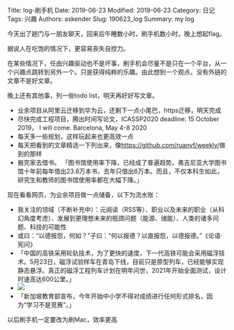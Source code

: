 Title: log-刷手机
Date: 2019-06-23
Modified: 2019-06-23
Category: 日记
Tags: 兴趣
Authors: askender
Slug: 190623_log
Summary: my log

今天出了趟门与一朋友聊天，回来后午睡数小时，刷手机数小时，晚上想起flag。

据说人在吃饱的情况下，更容易丧失自控力。

在某些情况下，任由兴趣驱动也不是坏事，刷手机会尽量不是只在一个平台，从一个兴趣点跳转到另外一个。只是获得纯粹的乐趣。由此想到一个观点，没有外链的文章不是好文章。

晚上还有其他事，列一些todo list，明天再好好写文章。

- 业余项目从阿里云迁移到华为云，还剩下一点小尾巴，https迁移，明天完成
- 尽快完成工程项目，腾出时间写论文，ICASSP2020 deadline: 15 October 2019， I will come. Barcelona, May 4-8 2020
- 每天多一些规划，这样玩起来也更高效一点
- 每天把看到的文章精选一下列出来，像<https://github.com/ruanyf/weekly/>做到的那样
- 搬完家去借书。 「图书馆使用率下降，已经成了普遍趋势。弗吉尼亚大学图书馆十年前每年借出23.8万本书，去年只借出6万本。而且，不仅本科生如此，研究生和教师的图书馆使用率都在大幅下降。」


现在看看网页，为业余项目做一点储备，以下为流水账：

- 我关注的领域（不断补充中）：元阅读（RSS等）、职业以及未来的职业（从科幻角度考虑）、发展到更理想未来的瓶颈问题（能源、储能）、人类的诸多问题、科技的可能性
- 或曰：“以德报怨，何如？”子曰：“何以报德？以直报怨，以德报德。”《论语·宪问》
- 「中国的高铁采用轮轨技术，为了更快的速度，下一代高铁可能会采用磁浮技术。5月23日，磁浮试验样车在青岛下线，目前只是原型列车，已经能够实现静态悬浮。真正的磁浮工程列车计划在明年问世，2021年开始全面测试，设计时速高达600公里。」
- ![](https://camo.githubusercontent.com/1e2c64f7db5652126263f9144bb87961b8a8cf71/68747470733a2f2f7777772e77616e67626173652e636f6d2f626c6f67696d672f61737365742f3230313930362f6267323031393036323130362e6a7067)
- 「新加坡教育部宣布，今年开始中小学不得对成绩进行任何形式排名，因为“学习不是竞赛”。」

以后刷手机一定要改为刷Mac，效率更高
